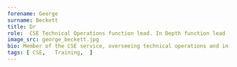 ```yaml
---
forename: George
surname: Beckett
title: Dr
role:  CSE Technical Operations function lead. In Depth function lead
image_src: george_beckett.jpg
bio: Member of the CSE service, overseeing technical operations and in-depth user support.
tags: [ CSE,   Training,  ] 
---
```

